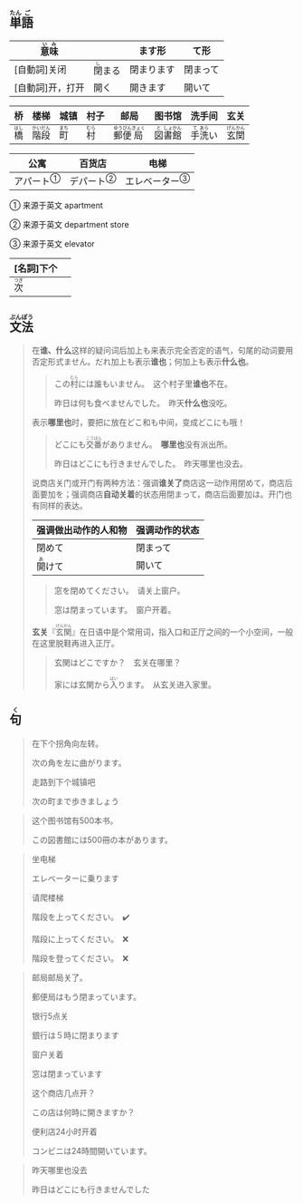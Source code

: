 ## <ruby>単<rt>たん</rt>語<rt>ご</rt></ruby>

| <ruby>意<rt>い</rt>味<rt>み</rt></ruby> |                                | ます形     | て形     |
| --------------------------------------- | ------------------------------ | ---------- | -------- |
| [自動詞]关闭                            | <ruby>閉<rt>し</rt>まる</ruby> | 閉まります | 閉まって |
| [自動詞]开，打开                        | 開く                           | 開きます   | 開いて   |

| 桥                           | 楼梯                                        | 城镇                         | 村子                         | 邮局                                                         | 图书馆                                                   | 洗手间                                      | 玄关                                        |
| ---------------------------- | ------------------------------------------- | ---------------------------- | ---------------------------- | ------------------------------------------------------------ | -------------------------------------------------------- | ------------------------------------------- | ------------------------------------------- |
| <ruby>橋<rt>はし</rt></ruby> | <ruby>階<rt>かい</rt>段<rt>だん</rt></ruby> | <ruby>町<rt>まち</rt></ruby> | <ruby>村<rt>むら</rt></ruby> | <ruby>郵<rt>ゆう</rt>便<rt>びん</rt>局<rt>きょく</rt></ruby> | <ruby>図<rt>と</rt>書<rt>しょ</rt>館<rt>かん</rt></ruby> | <ruby>手<rt>て</rt>洗<rt>あら</rt>い</ruby> | <ruby>玄<rt>げん</rt>関<rt>かん</rt></ruby> |

| 公寓                        | 百货店                      | 电梯                            |
| --------------------------- | --------------------------- | ------------------------------- |
| <a>アパート</a><sup>①</sup> | <a>デパート</a><sup>②</sup> | <a>エレベーター</a><sup>③</sup> |

① 来源于英文 apartment

② 来源于英文 department store

③ 来源于英文 elevator

| [名詞]下个                   |      |
| ---------------------------- | ---- |
| <ruby>次<rt>つぎ</rt></ruby> |      |



## <ruby>文<rt>ぶん</rt>法<rt>ぽう</rt></ruby>

> 在**谁、什么**这样的疑问词后加上も来表示完全否定的语气，句尾的动词要用否定形式ません。だれ加上も表示**谁也**；何加上も表示**什么也**。
>
> > この<ruby>村<rt>むら</rt></ruby>には誰もいません。　这个村子里**谁也**不在。
> >
> > 昨日は何も食べませんでした。　昨天**什么也**没吃。
>
> 表示**哪里也**时，要把に放在どこ和も中间，变成どこにも哦！
>
> > どこにも<ruby>交<rt>こう</rt>番<rt>ばん</rt></ruby>がありません。　**哪里也**没有派出所。
> >
> > 昨日はどこにも行きませんでした。　昨天哪里也没去。
>
> 
>
> 说商店关门或开门有两种方法：强调**谁关了**商店这一动作用閉めて，商店后面要加を；强调商店**自动关着**的状态用閉まって，商店后面要加は。开门也有同样的表达。
>
> | 强调做出动作的人和物           | 强调动作的状态 |
> | ------------------------------ | -------------- |
> | 閉めて                         | 閉まって       |
> | <ruby>開<rt>あ</rt>けて</ruby> | 開いて         |
>
> > 窓を閉めてください。　请关上窗户。
> >
> > 窓は閉まっています。　窗户开着。
>
> 
>
> **玄关**『<ruby>玄<rt>げん</rt>関<rt>かん</rt></ruby>』在日语中是个常用词，指入口和正厅之间的一个小空间，一般在这里脱鞋再进入正厅。
>
> > 玄関はどこですか？　玄关在哪里？
> >
> > 家には玄関から<ruby>入<rt>はい</rt>り</ruby>ます。　从玄关进入家里。



## <ruby>句<rt>く</rt></ruby>

> 在下个拐角向左转。
>
> 次の角を左に曲がります。
>
> 走路到下个城镇吧
>
> 次の町まで歩きましょう

> 这个图书馆有500本书。
>
> この図書館には500冊の本があります。

> 坐电梯
>
> エレベーターに乗ります
>
> 请爬楼梯
>
> 階段を上ってください。　✔️
>
> 階段に上ってください。　❌
>
> 階段を登ってください。　❌

> 邮局邮局关了。
>
> 郵便局はもう閉まっています。
>
> 银行5点关
>
> 銀行は５時に閉まります
>
> 窗户关着
>
> 窓は閉まっています
>
> 这个商店几点开？
>
> この店は何時に開きますか？
>
> 便利店24小时开着
>
> コンビニは24時間開いています。

> 昨天哪里也没去
>
> 昨日はどこにも行きませんでした